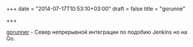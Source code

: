 +++
date = "2014-07-17T10:53:10+03:00"
draft = false
title = "gorunne"

+++

<p><a href="https://github.com/jakecoffman/gorunner">gorunner</a>&nbsp;- Север непрерывной интеграции по подобию&nbsp;Jenkins но на Go.</p>

